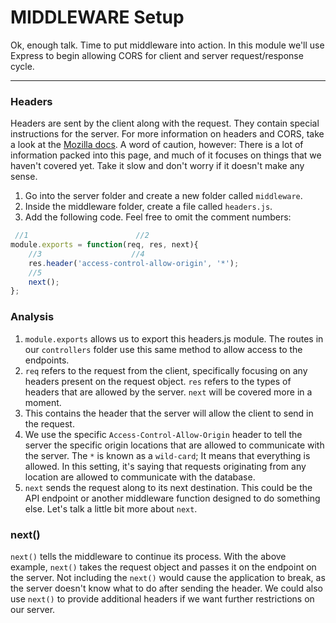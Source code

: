 # MIDDLEWARE Setup
Ok, enough talk. Time to put middleware into action. In this module we'll use Express to begin allowing CORS for client and server request/response cycle. 

<hr />

### Headers
Headers are sent by the client along with the request. They contain special instructions for the server. For more information on headers and CORS, take a look at the [Mozilla docs](https://developer.mozilla.org/en-US/docs/Web/HTTP/CORS). A word of caution, however: There is a lot of information packed into this page, and much of it focuses on things that we haven't covered yet. Take it slow and don't worry if it doesn't make any sense.

1. Go into the server folder and create a new folder called `middleware`.
2. Inside the middleware folder, create a file called `headers.js`.
3. Add the following code. Feel free to omit the comment numbers:

```js
 //1                        //2
module.exports = function(req, res, next){
    //3                    //4
	res.header('access-control-allow-origin', '*');
    //5
	next();
};
```

### Analysis
1. `module.exports` allows us to export this headers.js module. The routes in our `controllers` folder use this same method to allow access to the endpoints. 
2. `req` refers to the request from the client, specifically focusing on any headers present on the request object. `res` refers to the types of headers that are allowed by the server. `next` will be covered more in a moment.
3. This contains the header that the server will allow the client to send in the request.
4. We use the specific `Access-Control-Allow-Origin` header to tell the server the specific origin locations that are allowed to communicate with the server. The `*` is known as a `wild-card`; It means that everything is allowed. In this setting, it's saying that requests originating from any location are allowed to communicate with the database.
5. `next` sends the request along to its next destination. This could be the API endpoint or another middleware function designed to do something else. Let's talk a little bit more about `next`.


### next() 
`next()` tells the middleware to continue its process. With the above example, `next()` takes the request object and passes it on the endpoint on the server. Not including the `next()` would cause the application to break, as the server doesn't know what to do after sending the header. We could also use `next()` to provide additional headers if we want further restrictions on our server.